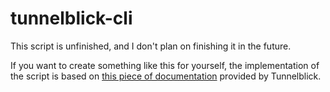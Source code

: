 # tunnelblick-cli

This script is unfinished, and I don't plan on finishing it in the future.

If you want to create something like this for yourself, the implementation of the script is based on [this piece of documentation](https://tunnelblick.net/cAppleScriptSupport.html#controlling-tunnelblick-from-the-command-line) provided by Tunnelblick.
